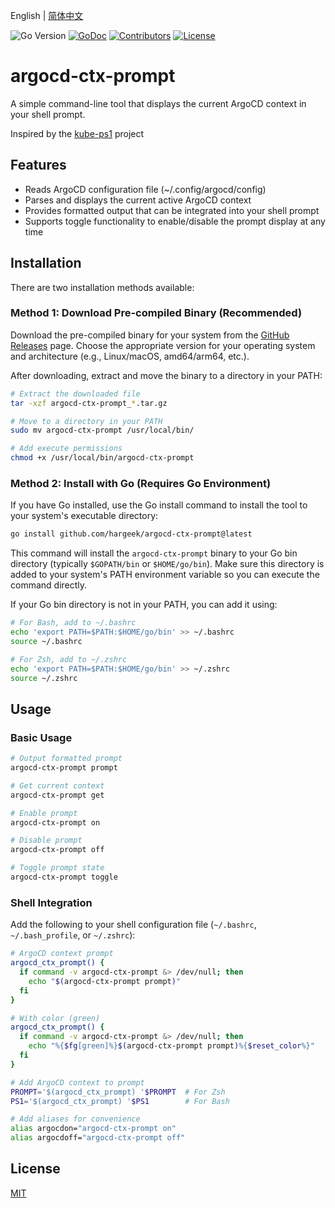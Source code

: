 English | [简体中文](README_zh.md)

![Go Version](https://img.shields.io/badge/Go-%3E%3D%201.21-%23007d9c)
[![GoDoc](https://godoc.org/github.com/hargeek/argocd-ctx-prompt?status.svg)](https://pkg.go.dev/github.com/hargeek/argocd-ctx-prompt)
[![Contributors](https://img.shields.io/github/contributors/hargeek/argocd-ctx-prompt)](https://github.com/hargeek/argocd-ctx-prompt/graphs/contributors)
[![License](https://img.shields.io/github/license/hargeek/argocd-ctx-prompt)](./LICENSE)

# argocd-ctx-prompt

A simple command-line tool that displays the current ArgoCD context in your shell prompt.

Inspired by the [kube-ps1](https://github.com/jonmosco/kube-ps1) project

## Features

- Reads ArgoCD configuration file (~/.config/argocd/config)
- Parses and displays the current active ArgoCD context
- Provides formatted output that can be integrated into your shell prompt
- Supports toggle functionality to enable/disable the prompt display at any time

## Installation

There are two installation methods available:

### Method 1: Download Pre-compiled Binary (Recommended)

Download the pre-compiled binary for your system from the [GitHub Releases](https://github.com/hargeek/argocd-ctx-prompt/releases) page. Choose the appropriate version for your operating system and architecture (e.g., Linux/macOS, amd64/arm64, etc.).

After downloading, extract and move the binary to a directory in your PATH:

```bash
# Extract the downloaded file
tar -xzf argocd-ctx-prompt_*.tar.gz

# Move to a directory in your PATH
sudo mv argocd-ctx-prompt /usr/local/bin/

# Add execute permissions
chmod +x /usr/local/bin/argocd-ctx-prompt
```

### Method 2: Install with Go (Requires Go Environment)

If you have Go installed, use the Go install command to install the tool to your system's executable directory:

```bash
go install github.com/hargeek/argocd-ctx-prompt@latest
```

This command will install the `argocd-ctx-prompt` binary to your Go bin directory (typically `$GOPATH/bin` or `$HOME/go/bin`). Make sure this directory is added to your system's PATH environment variable so you can execute the command directly.

If your Go bin directory is not in your PATH, you can add it using:

```bash
# For Bash, add to ~/.bashrc
echo 'export PATH=$PATH:$HOME/go/bin' >> ~/.bashrc
source ~/.bashrc

# For Zsh, add to ~/.zshrc
echo 'export PATH=$PATH:$HOME/go/bin' >> ~/.zshrc
source ~/.zshrc
```

## Usage

### Basic Usage

```bash
# Output formatted prompt
argocd-ctx-prompt prompt

# Get current context
argocd-ctx-prompt get

# Enable prompt
argocd-ctx-prompt on

# Disable prompt
argocd-ctx-prompt off

# Toggle prompt state
argocd-ctx-prompt toggle
```

### Shell Integration

Add the following to your shell configuration file (`~/.bashrc`, `~/.bash_profile`, or `~/.zshrc`):

```bash
# ArgoCD context prompt
argocd_ctx_prompt() {
  if command -v argocd-ctx-prompt &> /dev/null; then
    echo "$(argocd-ctx-prompt prompt)"
  fi
}

# With color (green)
argocd_ctx_prompt() {
  if command -v argocd-ctx-prompt &> /dev/null; then
    echo "%{$fg[green]%}$(argocd-ctx-prompt prompt)%{$reset_color%}"
  fi
}

# Add ArgoCD context to prompt
PROMPT='$(argocd_ctx_prompt) '$PROMPT  # For Zsh
PS1='$(argocd_ctx_prompt) '$PS1        # For Bash

# Add aliases for convenience
alias argocdon="argocd-ctx-prompt on"
alias argocdoff="argocd-ctx-prompt off"
```

## License

[MIT](LICENSE)
